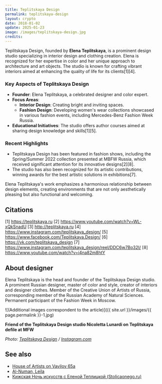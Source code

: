 ```yaml
---
title: Teplitskaya Design
permalink: teplitskaya-design
layout: crypto
date: 2018-01-02
update: 2025-01-23
image: /images/teplitskaya-design.jpg
credits:
---
```


Teplitskaya Design, founded by **Elena Teplitskaya**, is a prominent design studio specializing in interior design and clothing creation. Elena is recognized for her expertise in color and her unique approach to architecture and art objects. The studio is known for crafting vibrant interiors aimed at enhancing the quality of life for its clients[1][4].

### Key Aspects of Teplitskaya Design

- **Founder**: Elena Teplitskaya, a celebrated designer and color expert.
- **Focus Areas**:
  - **Interior Design**: Creating bright and inviting spaces.
  - **Fashion Design**: Developing women's wear collections showcased in various fashion events, including Mercedes-Benz Fashion Week Russia.
- **Educational Initiatives**: The studio offers author courses aimed at sharing design knowledge and skills[1][5].

### Recent Highlights

- Teplitskaya Design has been featured in fashion shows, including the Spring/Summer 2022 collection presented at MBFW Russia, which received significant attention for its innovative designs[2][8].
- The studio has also been recognized for its artistic contributions, winning awards for the best artistic solutions in exhibitions[7].

Elena Teplitskaya's work emphasizes a harmonious relationship between design elements, creating environments that are not only aesthetically pleasing but also functional and welcoming.

## Citations

[1] https://teplitskaya.ru
[2] https://www.youtube.com/watch?v=WL-xQkSnadU
[3] http://teplitskaya.ru
[4] https://www.instagram.com/teplitskaya_design/
[5] https://www.facebook.com/Teplitskaya.Design/
[6] https://vk.com/teplitskaya_design
[7] https://www.instagram.com/teplitskaya_design/reel/DDC6w7Bo32I/
[8] https://www.youtube.com/watch?v=i4na82m8htY

## About designer

Elena Teplitskaya is the head and founder of the Teplitskaya Design studio. A prominent Russian designer, master of color and style, creator of interiors and designer clothes. Member of the Creative Union of Artists of Russia, corresponding member of the Russian Academy of Natural Sciences. Permanent participant of the Fashion Week in Moscow.

![(Additional images correspondent to the article)]({{ site.url }}/images/{{ page.permalink }}-1.jpg)

**Friend of the Teplitskaya Design studio Nicoletta Lunardi on Teplitskaya defile at MFW**

*Photo: [Teplitskaya Design](https://www.instagram.com/p/Bl2GB1nn6Xl/?taken-by=teplitskaya_design) / [Instagram.com](https://www.instagram.com/p/Bl2GB1nn6Xl/?taken-by=teplitskaya_design)*

## See also

+ [House of Artists on Vavilov 65а](house-of-artists-on-vavilov-65)
+ [Al-Numan, Leila](al-numan-leila)
+ [Кижская Ночь искусств с Еленой Теплицкой (Stolicaonego.ru)](https://stolicaonego.ru/news/kizhskaja-noch-iskusstv-s-elenoj-teplitskoj/)
